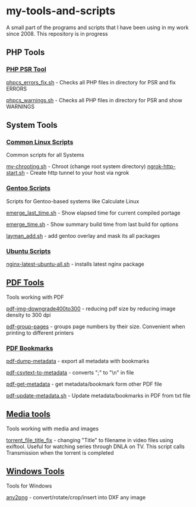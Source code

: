 # my-tools-and-scripts
A small part of the programs and scripts that I have been using in my work since 2008. This repository is in progress 

## PHP Tools
### [PHP PSR Tool](php-psr-scripts)

[phpcs_errors_fix.sh](php-psr-scripts/phpcs_errors_fix.sh) - Checks all PHP files in directory for PSR and fix ERRORS

[phpcs_warnings.sh](php-psr-scripts/phpcs_warnings.sh) - Checks all PHP files in directory for PSR and show WARNINGS

## System Tools
### [Common Linux Scripts](common-linux-scripts)
Common scripts for all Systems

[my-chrooting.sh](common-linux-scripts/my-chrooting.sh) - Chroot (change root system directory)
[ngrok-http-start.sh](common-linux-scripts/ngrok-http-start.sh) - Create http tunnel to your host via ngrok

### [Gentoo Scripts](gentoo-scripts)
Scripts for Gentoo-based systems like Calculate Linux

[emerge_last_time.sh](gentoo-scripts/emerge_last_time.sh) - Show elapsed time for current compiled portage

[emerge_time.sh](gentoo-scripts/emerge_time.sh) - Show summary build time from last build for options

[layman_add.sh](gentoo-scripts/layman_add.sh) - add gentoo overlay and mask its all packages

### [Ubuntu Scripts](ubuntu-scripts)

[nginx-latest-ubuntu-all.sh](ubuntu-scripts/nginx-latest-ubuntu-all.sh) - installs latest nginx package

## [PDF Tools](pdf-tools)
Tools working with PDF

[pdf-img-downgrade400to300](pdf-tools/pdf-img-downgrade400to300.sh) - reducing pdf size by reducing image density to 300 dpi

[pdf-group-pages](pdf-tools/pdf-group-pages.sh) - groups page numbers by their size. Convenient when printing to different printers

### [PDF Bookmarks](pdf-tools/pdf-bookmarks)

[pdf-dump-metadata](pdf-tools/pdf-bookmarks/pdf-dump-metadata.sh) - export all metadata with bookmarks

[pdf-csvtext-to-metadata](pdf-tools/pdf-bookmarks/pdf-csvtext-to-metadata.sh) - converts ";" to "\n" in file

[pdf-get-metadata](pdf-tools/pdf-bookmarks/pdf-get-metadata.sh)  - get metadata/bookmark form other PDF file

[pdf-update-metadata.sh](pdf-tools/pdf-bookmarks/pdf-update-metadata.sh) - Update metadata/bookmarks in PDF from txt file

## [Media tools](media-tools)
Tools working with media and images

[torrent_file_title_fix](media-tools/torrent_file_title_fix.sh) - changing "Title" to filename in video files using exiftool. Useful for watching series through DNLA on TV. This script calls Transmission when the torrent is completed

## [Windows Tools](windows)
Tools for Windows

[any2png](windows/any2png) - convert/rotate/crop/insert into DXF any image
